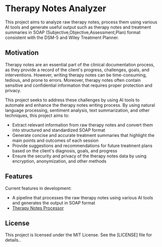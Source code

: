 # Therapy Notes Analyzer

This project aims to analyze raw therapy notes, process them using various AI tools and generate useful output such as therapy notes and treatment summaries in SOAP (Subjective,Objective,Assessment,Plan) format consistent with the DSM-5 and Wiley Treatment Planner.

## Motivation

Therapy notes are an essential part of the clinical documentation process, as they provide a record of the client's progress, challenges, goals, and interventions. However, writing therapy notes can be time-consuming, tedious, and prone to errors. Moreover, therapy notes often contain sensitive and confidential information that requires proper protection and privacy.

This project seeks to address these challenges by using AI tools to automate and enhance the therapy notes writing process. By using natural language processing, sentiment analysis, text summarization, and other techniques, this project aims to:

- Extract relevant information from raw therapy notes and convert them into structured and standardized SOAP format
- Generate concise and accurate treatment summaries that highlight the main points and outcomes of each session
- Provide suggestions and recommendations for future treatment plans based on the client's diagnosis, goals, and progress
- Ensure the security and privacy of the therapy notes data by using encryption, anonymization, and other methods

## Features

Current features in development:

- A pipeline that processes the raw therapy notes using various AI tools and generates the output in SOAP format
- [Therapy Notes Processor](https://github.com/swarmrouter/therapy_note_processor/blob/9fc7a3e0cd224436927d7b75009b986c7a4d4691/scripts/therapyNoteProcessorPyREADME.md)

## License

This project is licensed under the MIT License. See the [LICENSE] file for details..
